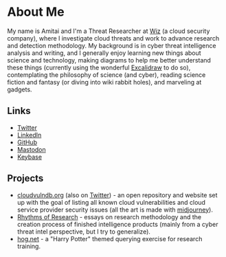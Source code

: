 # About Me
My name is Amitai and I'm a Threat Researcher at [Wiz](https://www.wiz.io/) (a cloud security company), where I investigate cloud threats and work to advance research and detection methodology.
My background is in cyber threat intelligence analysis and writing, and I generally enjoy learning new things about science and technology, making diagrams to help me better understand these things (currently using the wonderful [Excalidraw](https://excalidraw.com/) to do so), contemplating the philosophy of science (and cyber), reading science fiction and fantasy (or diving into wiki rabbit holes), and marveling at gadgets.
## Links
* [Twitter](https://twitter.com/AmitaiCo)
* [LinkedIn](https://www.linkedin.com/in/amitaico/)
* [GitHub](https://github.com/korniko98)
* <a rel="me" href="https://infosec.exchange/@AmitaiCo">Mastodon</a>
* [Keybase](https://keybase.io/amitaico/)
## Projects
* [cloudvulndb.org](https://www.cloudvulndb.org/) (also on [Twitter](https://twitter.com/cloudvulndb)) - an open repository and website set up with the goal of listing all known cloud vulnerabilities and cloud service provider security issues (all the art is made with [midjourney](https://www.midjourney.com/)).
* [Rhythms of Research](https://amitaico.substack.com/) - essays on research methodology and the creation process of finished intelligence products (mainly from a cyber threat intel perspective, but I try to generalize).
* [hog.net](https://korniko98.github.io/hog.net/) - a "Harry Potter" themed querying exercise for research training.
